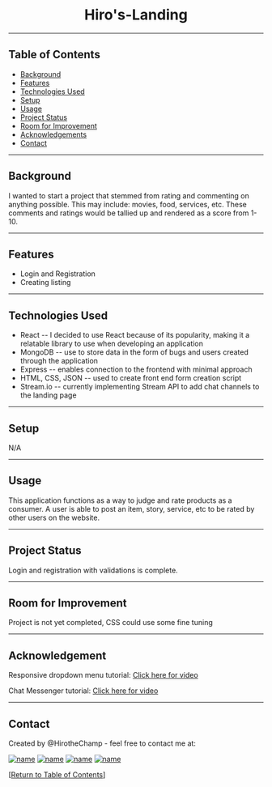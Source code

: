 <h1 align="center">Hiro's-Landing</h1>




<hr></hr>




## Table of Contents
* [Background](#background)
* [Features](#features)
* [Technologies Used](#technologies-used)
* [Setup](#setup)
* [Usage](#usage)
* [Project Status](#project-status)
* [Room for Improvement](#room-for-improvement)
* [Acknowledgements](#acknowledgements)
* [Contact](#contact)

<hr></hr>

## Background

I wanted to start a project that stemmed from rating and commenting on anything possible. This may include: movies, food, services, etc. These comments and ratings would be tallied up and rendered as a score from 1-10.


<hr></hr>

## Features

* Login and Registration
* Creating listing



<hr></hr>

## Technologies Used

* React -- I decided to use React because of its popularity, making it a relatable library to use when developing an application
* MongoDB -- use to store data in the form of bugs and users created through the application
* Express -- enables connection to the frontend with minimal approach
* HTML, CSS, JSON -- used to create front end form creation script
* Stream.io -- currently implementing Stream API to add chat channels to the landing page



<hr></hr>





## Setup

N/A

<hr></hr>

## Usage

This application functions as a way to judge and rate products as a consumer. A user is able to post an item, story, service, etc to be rated by other users on the website.




<hr></hr>

## Project Status

Login and registration with validations is complete. 

<hr></hr>

## Room for Improvement

Project is not yet completed, CSS could use some fine tuning


<hr></hr>

## Acknowledgement

Responsive dropdown menu tutorial:
[Click here for video](https://www.youtube.com/watch?v=ES8vJcUqE7s&list=LL&index=2&t=577s)

Chat Messenger tutorial:
[Click here for video](https://www.youtube.com/watch?v=MJzbJQLGehs&t=1276s)


<hr></hr>

## Contact

Created by @HirotheChamp - feel free to contact me at:

[![name](	https://img.shields.io/badge/LinkedIn-0077B5?style=for-the-badge&logo=linkedin&logoColor=white)](https://www.linkedin.com/in/kyle-hiroshi-young/)
[![name](	https://img.shields.io/badge/Facebook-1877F2?style=for-the-badge&logo=facebook&logoColor=white)](https://www.facebook.com/KyleYoungins)
[![name](	https://img.shields.io/badge/Instagram-E4405F?style=for-the-badge&logo=instagram&logoColor=white)](https://www.instagram.com/hirothechamp/)
[![name](https://img.shields.io/badge/Gmail-D14836?style=for-the-badge&logo=gmail&logoColor=white)](mailto:kyleyoungins94@gmail.com)

[[Return to Table of Contents](#Table-of-Contents)]
